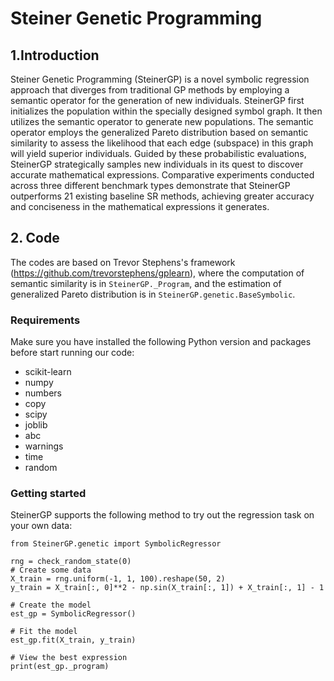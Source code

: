 # Steiner Genetic Programming
## 1.Introduction
Steiner Genetic Programming (SteinerGP) is a novel symbolic regression approach that diverges from traditional GP methods by employing a semantic operator for the generation of new individuals. SteinerGP first initializes the population within the specially designed symbol graph. It then utilizes the semantic operator to generate new populations. The semantic operator employs the generalized Pareto distribution based on semantic similarity to assess the likelihood that each edge (subspace) in this graph will yield superior individuals. Guided by these probabilistic evaluations, SteinerGP strategically samples new individuals in its quest to discover accurate mathematical expressions. Comparative experiments conducted across three different benchmark types demonstrate that SteinerGP outperforms 21 existing baseline SR methods, achieving greater accuracy and conciseness in the mathematical expressions it generates.

## 2. Code
The codes are based on Trevor Stephens's framework (https://github.com/trevorstephens/gplearn), where the computation of semantic similarity is in `SteinerGP._Program`, and the estimation of generalized Pareto distribution is in `SteinerGP.genetic.BaseSymbolic`.
### Requirements
Make sure you have installed the following Python version and packages before start running our code:
* scikit-learn 
* numpy
* numbers
* copy
* scipy
* joblib
* abc
* warnings
* time
* random
### Getting started
SteinerGP supports the following method to try out the regression task on your own data:
```
from SteinerGP.genetic import SymbolicRegressor

rng = check_random_state(0)
# Create some data
X_train = rng.uniform(-1, 1, 100).reshape(50, 2)
y_train = X_train[:, 0]**2 - np.sin(X_train[:, 1]) + X_train[:, 1] - 1

# Create the model
est_gp = SymbolicRegressor()

# Fit the model
est_gp.fit(X_train, y_train)

# View the best expression
print(est_gp._program)
```
